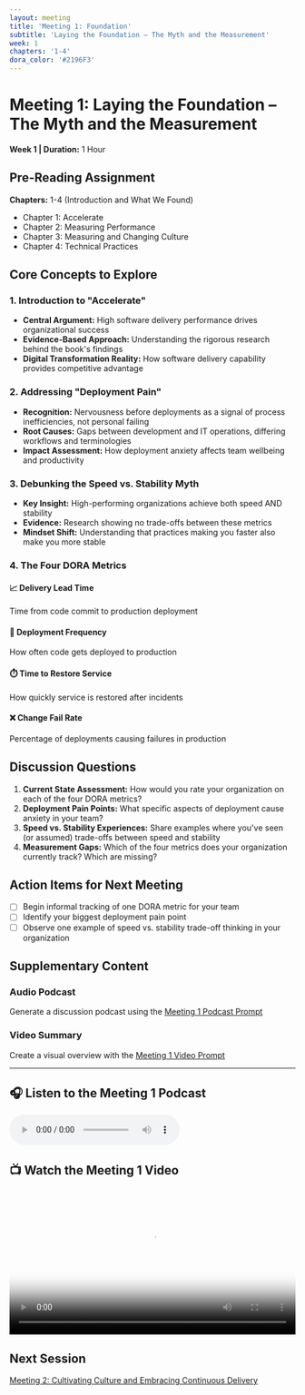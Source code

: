 ```yaml
---
layout: meeting
title: 'Meeting 1: Foundation'
subtitle: 'Laying the Foundation – The Myth and the Measurement'
week: 1
chapters: '1-4'
dora_color: '#2196F3'
---
```


# Meeting 1: Laying the Foundation – The Myth and the Measurement

**Week 1 | Duration:** 1 Hour

## Pre-Reading Assignment

**Chapters:** 1-4 (Introduction and What We Found)

- Chapter 1: Accelerate
- Chapter 2: Measuring Performance
- Chapter 3: Measuring and Changing Culture
- Chapter 4: Technical Practices

## Core Concepts to Explore

### 1. Introduction to "Accelerate"

- **Central Argument:** High software delivery performance drives organizational success
- **Evidence-Based Approach:** Understanding the rigorous research behind the book's findings
- **Digital Transformation Reality:** How software delivery capability provides competitive advantage

### 2. Addressing "Deployment Pain"

- **Recognition:** Nervousness before deployments as a signal of process inefficiencies, not personal failing
- **Root Causes:** Gaps between development and IT operations, differing workflows and terminologies
- **Impact Assessment:** How deployment anxiety affects team wellbeing and productivity

### 3. Debunking the Speed vs. Stability Myth

- **Key Insight:** High-performing organizations achieve both speed AND stability
- **Evidence:** Research showing no trade-offs between these metrics
- **Mindset Shift:** Understanding that practices making you faster also make you more stable

### 4. The Four DORA Metrics

#### 📈 Delivery Lead Time

Time from code commit to production deployment

#### 🚀 Deployment Frequency

How often code gets deployed to production

#### ⏱️ Time to Restore Service

How quickly service is restored after incidents

#### ❌ Change Fail Rate

Percentage of deployments causing failures in production

## Discussion Questions

1. **Current State Assessment:** How would you rate your organization on each of the four DORA metrics?
2. **Deployment Pain Points:** What specific aspects of deployment cause anxiety in your team?
3. **Speed vs. Stability Experiences:** Share examples where you've seen (or assumed) trade-offs between speed and stability
4. **Measurement Gaps:** Which of the four metrics does your organization currently track? Which are missing?

## Action Items for Next Meeting

- [ ] Begin informal tracking of one DORA metric for your team
- [ ] Identify your biggest deployment pain point
- [ ] Observe one example of speed vs. stability trade-off thinking in your organization

## Supplementary Content

### Audio Podcast

Generate a discussion podcast using the [Meeting 1 Podcast Prompt](../notebooklm-prompts/podcast-prompt.md)

### Video Summary

Create a visual overview with the [Meeting 1 Video Prompt](../notebooklm-prompts/video-prompt.md)

---

## 🎧 Listen to the Meeting 1 Podcast

<audio controls>
	<source src="/accelerate-devex-book-club-notebooklm/assets/media/podcast.mp3" type="audio/mpeg">
	Your browser does not support the audio element.
</audio>

## 📺 Watch the Meeting 1 Video

<video controls width="100%" poster="/accelerate-devex-book-club-notebooklm/assets/media/video-poster.jpg">
	<source src="/accelerate-devex-book-club-notebooklm/assets/media/video.mp4" type="video/mp4">
	Your browser does not support the video tag.
</video>

## Next Session

[Meeting 2: Cultivating Culture and Embracing Continuous Delivery](meeting-2-guide.md)
